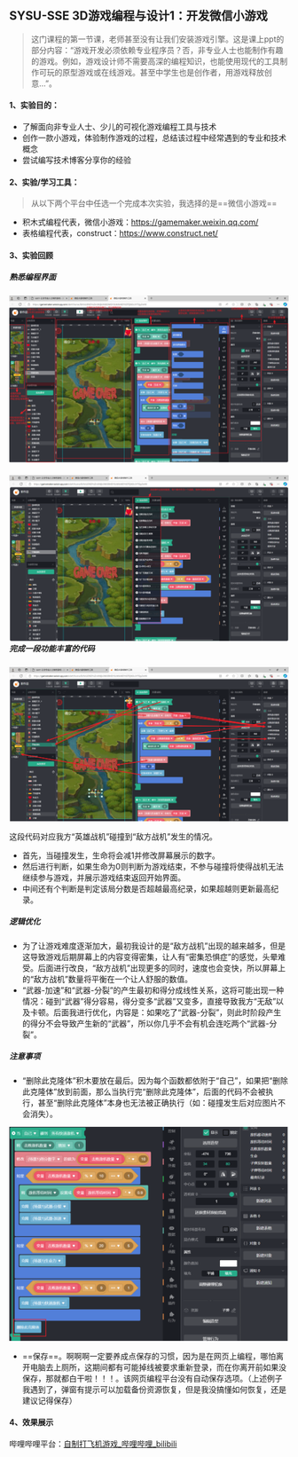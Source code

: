 ## SYSU-SSE 3D游戏编程与设计1：开发微信小游戏

> ​		这门课程的第一节课，老师甚至没有让我们安装游戏引擎。这是课上ppt的部分内容：“游戏开发必须依赖专业程序员？否，非专业人士也能制作有趣的游戏。例如，游戏设计师不需要高深的编程知识，也能使用现代的工具制作可玩的原型游戏或在线游戏。甚至中学生也是创作者，用游戏释放创意…”。

#### 1、实验目的：

- 了解面向非专业人士、少儿的可视化游戏编程工具与技术
- 创作一款小游戏，体验制作游戏的过程，总结该过程中经常遇到的专业和技术概念
- 尝试编写技术博客分享你的经验

#### 2、实验/学习工具：

> 从以下两个平台中任选一个完成本次实验，我选择的是==微信小游戏==

- 积木式编程代表，微信小游戏：https://gamemaker.weixin.qq.com/
- 表格编程代表，construct：https://www.construct.net/

#### 3、实验回顾

##### 熟悉编程界面

![image-20240917134252588](image-20240917134252588.png)

##### ![image-20240917134533874](image-20240917134533874.png)完成一段功能丰富的代码

![image-20240917141756703](image-20240917141756703.png)

这段代码对应我方“英雄战机”碰撞到“敌方战机”发生的情况。

- 首先，当碰撞发生，生命将会减1并修改屏幕展示的数字。
- 然后进行判断，如果生命为0则判断为游戏结束，不参与碰撞将使得战机无法继续参与游戏，并展示游戏结束返回开始界面。
- 中间还有个判断是判定该局分数是否超越最高纪录，如果超越则更新最高纪录。

##### 逻辑优化

- 为了让游戏难度逐渐加大，最初我设计的是“敌方战机”出现的越来越多，但是这导致游戏后期屏幕上的内容变得密集，让人有“密集恐惧症”的感觉，头晕难受。后面进行改良，“敌方战机”出现更多的同时，速度也会变快，所以屏幕上的“敌方战机”数量将平衡在一个让人舒服的数值。
- “武器-加速”和“武器-分裂”的产生最初和得分成线性关系，这将可能出现一种情况：碰到“武器”得分容易，得分变多“武器”又变多，直接导致我方“无敌”以及卡顿。后面我进行优化，内容是：如果吃了“武器-分裂”，则此时阶段产生的得分不会导致产生新的“武器”，所以你几乎不会有机会连吃两个“武器-分裂”。

##### 注意事项

- “删除此克隆体”积木要放在最后。因为每个函数都依附于“自己”，如果把“删除此克隆体”放到前面，那么当执行完“删除此克隆体”，后面的代码不会被执行，甚至“删除此克隆体”本身也无法被正确执行（如：碰撞发生后对应图片不会消失）。

![image-20240917142620595](image-20240917142620595.png)

- ==保存==。啊啊啊一定要养成点保存的习惯，因为是在网页上编程，哪怕离开电脑去上厕所，这期间都有可能掉线被要求重新登录，而在你离开前如果没保存，那就都白干啦！！！。该网页编程平台没有自动保存选项。（上述例子我遇到了，弹窗有提示可以加载备份资源恢复，但是我没搞懂如何恢复，还是建议记得保存）

#### 4、效果展示

哔哩哔哩平台：[自制打飞机游戏_哔哩哔哩_bilibili](https://www.bilibili.com/video/BV1Kjtae8EPk/?spm_id_from=333.999.0.0)